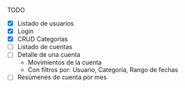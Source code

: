 TODO

- [X] Listado de usuarios
- [X] Login
- [X] CRUD Categorías
- [ ] Listado de cuentas
- [ ] Detalle de una cuenta
    - Movimientos de la cuenta
    - Con filtros por: Usuario, Categoría, Rango de fechas
- [ ] Resúmenes de cuenta por mes
